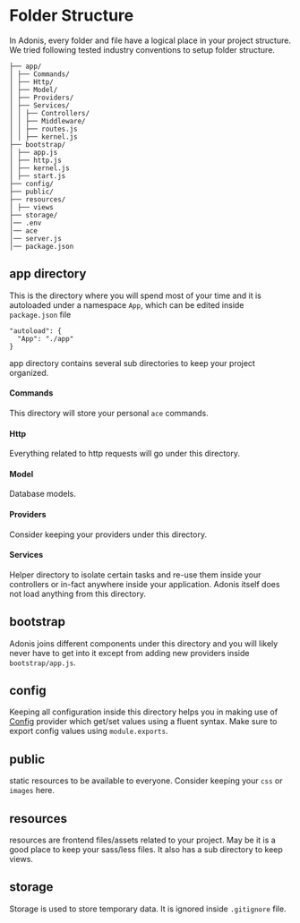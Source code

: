 # Folder Structure

In Adonis, every folder and file have a logical place in your project structure. We tried following tested industry conventions to setup folder structure.

```
├── app/
│ ├── Commands/
│ ├── Http/
│ ├── Model/
│ ├── Providers/
│ ├── Services/
│ │ ├── Controllers/
│ │ ├── Middleware/
│ │ ├── routes.js
│ │ ├── kernel.js
├── bootstrap/
│ ├── app.js
│ ├── http.js
│ ├── kernel.js
│ ├── start.js
├── config/
├── public/
├── resources/
│ ├── views
├── storage/
│── .env
│── ace
│── server.js
│── package.json
```

## app directory

This is the directory where you will spend most of your time and it is autoloaded under a namespace `App`, which can be edited inside `package.json` file

```json,line-numbers
"autoload": {
  "App": "./app"
}
```

app directory contains several sub directories to keep your project organized.

#### Commands
This directory will store your personal `ace` commands.

#### Http
Everything related to http requests will go under this directory.

#### Model
Database models.

#### Providers
Consider keeping your providers under this directory.

#### Services
Helper directory to isolate certain tasks and re-use them inside your controllers or in-fact anywhere inside your application. Adonis itself does not load anything from this directory.

## bootstrap
Adonis joins different components under this directory and you will likely never have to get into it except from adding new providers inside `bootstrap/app.js`.

## config
Keeping all configuration inside this directory helps you in making use of [Config]() provider which get/set values using a fluent syntax. Make sure to export config values using `module.exports`.

## public
static resources to be available to everyone. Consider keeping your `css` or `images` here.

## resources
resources are frontend files/assets related to your project. May be it is a good place to keep your sass/less files. It also has a sub directory to keep views.

## storage
Storage is used to store temporary data. It is ignored inside `.gitignore` file.
